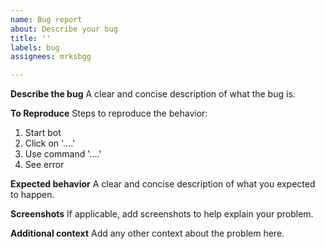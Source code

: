 ```yaml
---
name: Bug report
about: Describe your bug
title: ''
labels: bug
assignees: mrksbgg

---
```


**Describe the bug**
A clear and concise description of what the bug is.

**To Reproduce**
Steps to reproduce the behavior:
1. Start bot
2. Click on '....'
3. Use command '....'
4. See error

**Expected behavior**
A clear and concise description of what you expected to happen.

**Screenshots**
If applicable, add screenshots to help explain your problem.

**Additional context**
Add any other context about the problem here.
